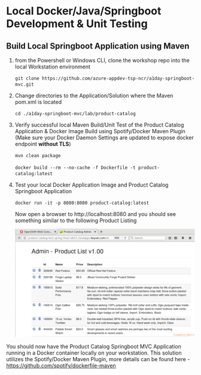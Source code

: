 # Local Docker/Java/Springboot Development & Unit Testing

## Build Local Springboot Application using Maven

1. from the Powershell or Windows CLI, clone the workshop repo into the local Workstation environment
    ```
    git clone https://github.com/azure-appdev-tsp-ncr/a1day-springboot-mvc.git
    ```

2. Change directories to the Application/Solution where the Maven pom.xml is located
    ```
    cd ./a1day-springboot-mvc/lab/product-catalog
    ```

3. Verify successful local Maven Build/Unit Test of the Product Catalog Application & Docker Image Build using Spotify/Docker Maven Plugin
    (Make sure your Docker Daemon Settings are updated to expose docker endpoint **without TLS**)
    ```
    mvn clean package 

    docker build --rm --no-cache -f Dockerfile -t product-catalog:latest
    ```
4. Test your local Docker Application Image and Product Catalog Springboot Application
   ```
   docker run -it -p 8080:8080 product-catalog:latest
   ```
   Now open a browser to http://localhost:8080 and you should see something similar to the following Product Listing

   ![](../images/spring-lab-app1.png)

You should now have the Product Catalog Springboot MVC Application running in a Docker container locally on your workstation.  This solution utilizes the Spotify/Docker Maven Plugin, more details can be found here - https://github.com/spotify/dockerfile-maven
